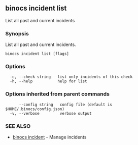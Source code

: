 ## binocs incident list

List all past and current incidents

### Synopsis


List all past and current incidents.


```
binocs incident list [flags]
```

### Options

```
  -c, --check string   list only incidents of this check
  -h, --help           help for list
```

### Options inherited from parent commands

```
      --config string   config file (default is $HOME/.binocs/config.json)
  -v, --verbose         verbose output
```

### SEE ALSO

* [binocs incident](binocs_incident.md)	 - Manage incidents


